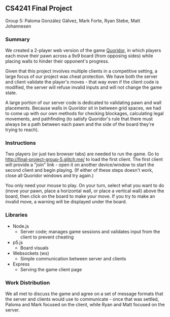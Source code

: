 ## CS4241 Final Project
Group 5: Paloma González Gálvez, Mark Forte, Ryan Stebe, Matt Johannesen

### Summary
We created a 2-player web version of the game [Quoridor](https://en.wikipedia.org/wiki/Quoridor), in which players each move their pawn across a 9x9 board (from opposing sides) while placing walls to hinder their opponent's progress.

Given that this project involves multiple clients in a competitive setting, a large focus of our project was cheat protection. We have both the server and client validate the player's moves - that way even if the client code is modified, the server will refuse invalid inputs and will not change the game state.

A large portion of our server code is dedicated to validating pawn and wall placements.  Because walls in Quoridor sit in between grid spaces, we had to come up with our own methods for checking blockages, calculating legal movements, and pathfinding (to satisfy Quoridor's rule that there must always be a path between each pawn and the side of the board they're trying to reach).

### Instructions
Two players (or just two browser tabs) are needed to run the game.
Go to http://final-project-group-5.glitch.me/ to load the first client.
The first client will provide a "join" link - open it on another device/window to start the second client and begin playing.
(If either of these steps doesn't work, close all Quoridor windows and try again.)

You only need your mouse to play.  On your turn, select what you want to do (move your pawn, place a horizontal wall, or place a vertical wall) above the board, then click on the board to make your move.  If you try to make an invalid move, a warning will be displayed under the board.

### Libraries
- Node.js
    - Server code; manages game sessions and validates input from the client to prevent cheating
- p5.js
    - Board visuals
- Websockets (ws)
    - Simple communication between server and clients
- Express
    - Serving the game client page

### Work Distribution
We all met to discuss the game and agree on a set of message formats that the server and clients would use to communicate - once that was settled, Paloma and Mark focused on the client, while Ryan and Matt focused on the server.
